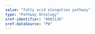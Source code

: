 ```yaml
---
value: "fatty acid elongation pathway"
type: "Pathway Ontology"
xref-identifier: "0001136"
xref-dataSource: "PW"
---
```

